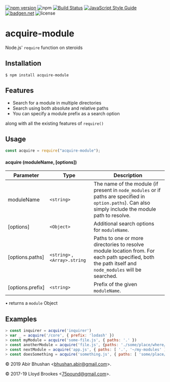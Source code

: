 [![npm version](https://badge.fury.io/js/acquire-module.svg)](https://badge.fury.io/js/acquire-module)
![npm](https://img.shields.io/npm/dt/acquire-module)
[![Build Status](https://travis-ci.org/abircb/acquire.svg?branch=master)](https://travis-ci.org/abircb/acquire)
[![JavaScript Style Guide](https://img.shields.io/badge/code_style-standard-brightgreen.svg)](https://standardjs.com)
[![badgen.net](https://badgen.net/badge/libraries/io/blue)](https://libraries.io/github/abircb/acquire-module)
![license](https://img.shields.io/npm/l/acquire-module)

# acquire-module

Node.js' `require` function on steroids

## Installation

```cli
$ npm install acquire-module
```

## Features

<ul>
  <li>Search for a module in multiple directories</li>
  <li>Search using both absolute and relative paths</li>
  <li>You can specify a module prefix as a search option</li>
</ul>

along with all the existing features of `require()`

## Usage

```js
const acquire = require("acquire-module");
```

#### acquire (moduleName, [options])

| Parameter        | Type                          | Description                                                                                                                                            |
| ---------------- | ----------------------------- | ------------------------------------------------------------------------------------------------------------------------------------------------------ |
| moduleName       | `<string>`                    | The name of the module (if present in `node_modules` or if paths are specified in `option.paths`). Can also simply include the module path to resolve. |
| [options]        | `<Object>`                    | Additional search options for `moduleName`.                                                                                                            |
| [options.paths]  | `<string>` , `<Array>.string` | Paths to one or more directories to resolve module location from. For each path specified, both the path itself and `node_modules` will be searched.   |
| [options.prefix] | `<string>`                    | Prefix of the given `moduleName`.                                                                                                                      |

• returns a `module` Object

## Examples

```js
> const inquirer = acquire('inquirer')
> var _ = acquire('/core', { prefix: 'lodash' })
> const myModule = acquire('some-file.js', { paths: '.' })
> const anotherModule = acquire('file.js', {paths: './some/place/where/file/exists', prefix: 'some' })
> const nextModule = acquire('app.js', { paths: [ '.', '~/my-modules' ] })
> const doesSomething = acquire('something.js', { paths: [ 'some/place/unsure/where/file/is', '~/my-modules' , '.'] })

```

&copy; 2019 Abir Bhushan \<bhushan.abir@gmail.com\>.

&copy; 2017-19 Lloyd Brookes \<75pound@gmail.com\>.
